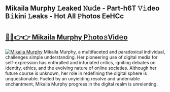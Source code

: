 ## Mikaila Murphy 𝙻eaked 𝙽u𝚍e - Part-h6T 𝚅𝚒deo B𝚒kini 𝙻eaks - Hot All 𝙿hotos EeHCc

# <h2><a href="http://ld0s6hz.urlbe.top/?page=Mikaila+Murphy">🔗🔗👉👉 Mikaila Murphy P𝚑oto𝚜Vid𝚎o</a></h2>

[![Mikaila Murphy](https://i.imgur.com/eBuTRDB.gif)](http://ld0s6hz.urlbe.top/?page=Mikaila+Murphy)
Mikaila Murphy, a multifaceted and paradoxical individual, challenges simple understanding. Her pioneering use of digital media for self-expression has enthralled and infuriated critics, igniting debates on identity, ethics, and the evolving nature of online societies. Although her future course is unknown, her role in redefining the digital sphere is unquestionable. Fueled by an unyielding resolve and undeniable enchantment, Mikaila Murphy progress in the digital realm is unrelenting.
